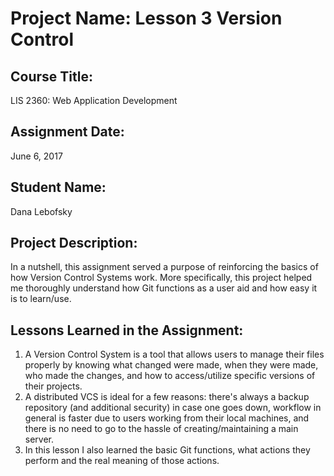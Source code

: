 # Project Name:  Lesson 3 Version Control

## Course Title:
LIS 2360:  Web Application Development

## Assignment Date:  
June 6, 2017

## Student Name:  
Dana Lebofsky

## Project Description:
In a nutshell, this assignment served a purpose of reinforcing the basics of how Version Control Systems work. More specifically, this project helped me thoroughly understand how Git functions as a user aid and how easy it is to learn/use.

## Lessons Learned in the Assignment:
1. A Version Control System is a tool that allows users to manage their files properly by knowing what changed were made, when they were made, who made the changes, and how to access/utilize specific versions of their projects.
2. A distributed VCS is ideal for a few reasons: there's always a backup repository (and additional security) in case one goes down, workflow in general is faster due to users working from their local machines, and there is no need to go to the hassle of creating/maintaining a main server.
3. In this lesson I also learned the basic Git functions, what actions they perform and the real meaning of those actions. 

